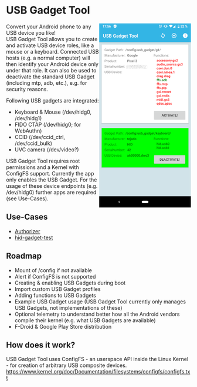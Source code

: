 # USB Gadget Tool

<img src="fastlane/metadata/android/en-US/images/phoneScreenshots/usb-gadget-tool-3.png" align="right" height="500" alt="USB Gadget Tool Screenshot">  

Convert your Android phone to any USB device you like!  
USB Gadget Tool allows you to create and activate USB device roles, like a mouse or a keyboard. Connected USB hosts (e.g. a normal computer) will then identify your Android device only under that role.
It can also be used to deactivate the standard USB Gadget (including mtp, adb, etc.), e.g. for security reasons.  

Following USB gadgets are integrated:
* Keyboard & Mouse (/dev/hidg0, /dev/hidg1)
* FIDO CTAP (/dev/hidg0; for WebAuthn)
* CCID (/dev/ccid_ctrl, /dev/ccid_bulk)
* UVC camera (/dev/video?)

USB Gadget Tool requires root permissions and a Kernel with ConfigFS support.
Currently the app only enables the USB Gadget. For the usage of these device endpoints (e.g. /dev/hidg0) further apps are required (see Use-Cases).

## Use-Cases
* [Authorizer](https://github.com/tejado/Authorizer)
* [hid-gadget-test](https://github.com/pelya/android-keyboard-gadget)

## Roadmap
* Mount of /config if not available
* Alert if ConfigFS is not supported
* Creating & enabling USB Gadgets during boot
* Import custom USB Gadget profiles
* Adding functions to USB Gadgets
* Example USB Gadget usage (USB Gadget Tool currently only manages USB Gadgets, not implementations of these)
* Optional telemetry to understand better how all the Android vendors compile their kernel (e.g. what USB Gadgets are available)
* F-Droid & Google Play Store distribution

## How does it work?
USB Gadget Tool uses ConfigFS - an userspace API inside the Linux Kernel - for creation of arbitrary USB composite devices.
https://www.kernel.org/doc/Documentation/filesystems/configfs/configfs.txt
